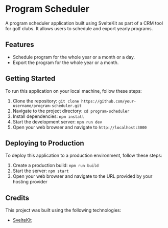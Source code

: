 # Program Scheduler

A program scheduler application built using SvelteKit as part of a CRM tool for golf clubs. It allows users to schedule and export yearly programs.

## Features

- Schedule program for the whole year or a month or a day.
- Export the program for the whole year or a month.

## Getting Started

To run this application on your local machine, follow these steps:

1. Clone the repository: `git clone https://github.com/your-username/program-scheduler.git`
2. Navigate to the project directory: `cd program-scheduler`
3. Install dependencies: `npm install`
4. Start the development server: `npm run dev`
5. Open your web browser and navigate to `http://localhost:3000`

## Deploying to Production

To deploy this application to a production environment, follow these steps:

1. Create a production build: `npm run build`
2. Start the server: `npm start`
3. Open your web browser and navigate to the URL provided by your hosting provider

## Credits

This project was built using the following technologies:

- [SvelteKit](https://kit.svelte.dev/)
